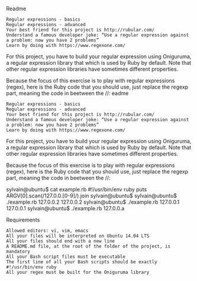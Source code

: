 
Readme

    Regular expressions - basics
    Regular expressions - advanced
    Your best friend for this project is http://rubular.com/
    Understand a famous developer joke: “Use a regular expression against a problem: now you have 2 problems”
    Learn by doing with https://www.regexone.com/

For this project, you have to build your regular expression using Oniguruma, a regular expression library that which is used by Ruby by default. Note that other regular expression libraries have sometimes different properties.

Because the focus of this exercise is to play with regular expressions (regex), here is the Ruby code that you should use, just replace the regexp part, meaning the code in beetween the //:
eadme

    Regular expressions - basics
    Regular expressions - advanced
    Your best friend for this project is http://rubular.com/
    Understand a famous developer joke: “Use a regular expression against a problem: now you have 2 problems”
    Learn by doing with https://www.regexone.com/

For this project, you have to build your regular expression using Oniguruma, a regular expression library that which is used by Ruby by default. Note that other regular expression libraries have sometimes different properties.

Because the focus of this exercise is to play with regular expressions (regex), here is the Ruby code that you should use, just replace the regexp part, meaning the code in beetween the //:

sylvain@ubuntu$ cat example.rb
#!/usr/bin/env ruby
puts ARGV[0].scan(/127.0.0.[0-9]/).join
sylvain@ubuntu$
sylvain@ubuntu$ ./example.rb 127.0.0.2
127.0.0.2
sylvain@ubuntu$ ./example.rb 127.0.0.1
127.0.0.1
sylvain@ubuntu$ ./example.rb 127.0.0.a

Requirements

    Allowed editors: vi, vim, emacs
    All your files will be interpreted on Ubuntu 14.04 LTS
    All your files should end with a new line
    A README.md file, at the root of the folder of the project, is mandatory
    All your Bash script files must be executable
    The first line of all your Bash scripts should be exactly #!/usr/bin/env ruby
    All your regex must be built for the Oniguruma library


